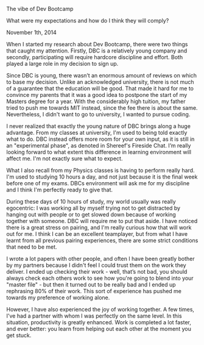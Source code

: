 The vibe of Dev Bootcamp

What were my expectations and how do I think they will comply?

November 1th, 2014

When I started my research about Dev Bootcamp, there were two things that caught my attention. Firstly, DBC is a relatively young company and secondly, participating will require hardcore discipline and effort. Both played a large role in my decision to sign up.

Since DBC is young, there wasn’t an enormous amount of reviews on which to base my decision. Unlike an acknowledged university, there is not much of a guarantee that the education will be good. That made it hard for me to convince my parents that it was a good idea to postpone the start of my Masters degree for a year. With the considerably high tuition, my father tried to push me towards MIT instead, since the fee there is about the same. Nevertheless, I didn't want to go to university, I wanted to pursue coding. 

I never realized that exactly the young nature of DBC brings along a huge advantage. From my classes at university, I'm used to being told exactly what to do. DBC instead offers more room for your own input, as it is still in an "experimental phase", as denoted in Shereef's Fireside Chat. I’m really looking forward to what extent this difference in learning environment will affect me. I'm not exactly sure what to expect.

What I also recall from my Physics classes is having to perform really hard. I'm used to studying 10 hours a day, and not just because it is the final week before one of my exams. DBCs environment will ask me for my discipline and I think I'm perfectly ready to give that.

During these days of 10 hours of study, my world usually was really egocentric: I was working all by myself trying not to get distracted by hanging out with people or to get slowed down because of working together with someone. DBC will require me to put that aside. I have noticed there is a great stress on pairing, and I'm really curious how that will work out for me. I think I can be an excellent teamplayer, but from what I have learnt from all previous pairing experiences, there are some strict conditions that need to be met.

I wrote a lot papers with other people, and often I have been greatly bother by my partners because I didn't feel I could trust them on the work they deliver. I ended up checking their work - well, that’s not bad, you should always check each others work to see how you're going to blend into your "master file" - but then it turned out to be really bad and I ended up rephrasing 80% of their work. This sort of experience has pushed me towards my preference of working alone.

However, I have also experienced the joy of working together. A few times, I've had a partner with whom I was perfectly on the same level. In this situation, productivity is greatly enhanced. Work is completed a lot faster, and ever better: you learn from helping out each other at the moment you get stuck. 




